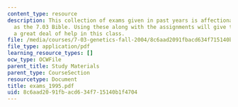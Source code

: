 ```yaml
---
content_type: resource
description: This collection of exams given in past years is affectionately known
  as the 7.03 Bible. Using these along with the assignments will give the student
  a great deal of help in this class.
file: /media/courses/7-03-genetics-fall-2004/8c6aad2091fbacd634f715140b1f4704_exams_1995.pdf
file_type: application/pdf
learning_resource_types: []
ocw_type: OCWFile
parent_title: Study Materials
parent_type: CourseSection
resourcetype: Document
title: exams_1995.pdf
uid: 8c6aad20-91fb-acd6-34f7-15140b1f4704
---
```

